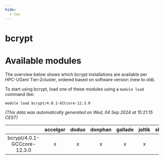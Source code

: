 ```yaml
---
hide:
  - toc
---
```


bcrypt
======

# Available modules


The overview below shows which bcrypt installations are available per HPC-UGent Tier-2cluster, ordered based on software version (new to old).

To start using bcrypt, load one of these modules using a `module load` command like:

```shell
module load bcrypt/4.0.1-GCCcore-12.3.0
```

*(This data was automatically generated on Wed, 04 Sep 2024 at 15:21:15 CEST)*  

| |accelgor|doduo|donphan|gallade|joltik|shinx|skitty|
| :---: | :---: | :---: | :---: | :---: | :---: | :---: | :---: |
|bcrypt/4.0.1-GCCcore-12.3.0|x|x|x|x|x|x|x|
